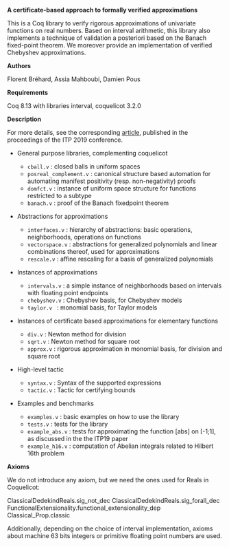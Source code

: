 **A certificate-based approach to formally verified approximations**

This is a Coq library to verify rigorous approximations of univariate
functions on real numbers. Based on interval arithmetic, this library
also implements a technique of validation a posteriori based on the
Banach fixed-point theorem. We moreover provide an implementation of
verified Chebyshev approximations.

**Authors**

Florent Bréhard, Assia Mahboubi, Damien Pous

**Requirements**

Coq 8.13 with libraries interval, coquelicot 3.2.0

**Description**

For more details, see the corresponding [article](https://hal.laas.fr/hal-02088529), published in the proceedings of the ITP 2019 conference.

* General purpose libraries, complementing coquelicot
  + `cball.v` : closed balls in uniform spaces
  + `posreal_complement.v` : canonical structure based automation for automating manifest positivity (resp. non-negativity) proofs
  + `domfct.v` : instance of uniform space structure for functions restricted to a subtype
  + `banach.v` : proof of the Banach fixedpoint theorem


* Abstractions for approximations
  + `interfaces.v` : hierarchy of abstractions: basic operations, neighborhoods, operations on functions
  + `vectorspace.v` : abstractions for generalized polynomials and linear combinations thereof, used for approximations
  + `rescale.v` : affine rescaling for a basis of generalized polynomials
  

* Instances of approximations
  + `intervals.v` : a simple instance of neighborhoods based on intervals with floating point endpoints
  + `chebyshev.v` : Chebyshev basis, for Chebyshev models
  + `taylor.v ` : monomial basis, for Taylor models


* Instances of certificate based approximations for elementary functions
  + `div.v` : Newton method for division
  + `sqrt.v` : Newton method for square root
  + `approx.v` : rigorous approximation in monomial basis, for division and square root

* High-level tactic
  + `syntax.v` : Syntax of the supported expressions
  + `tactic.v` : Tactic for certifying bounds

* Examples and benchmarks
  + `examples.v` : basic examples on how to use the library
  + `tests.v` : tests for the library
  + `example_abs.v` : tests for approximating the function [abs] on [-1;1], as discussed in the the ITP19 paper
  + `example_h16.v` : computation of Abelian integrals related to Hilbert 16th problem

**Axioms**

We do not introduce any axiom, but we need the ones used for Reals in Coquelicot:

ClassicalDedekindReals.sig_not_dec
ClassicalDedekindReals.sig_forall_dec
FunctionalExtensionality.functional_extensionality_dep
Classical_Prop.classic

Additionally, depending on the choice of interval implementation, axioms about machine 63 bits integers or primitive floating point numbers are used.

